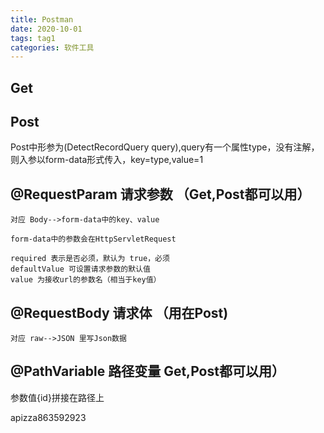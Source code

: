 ```yaml
---
title: Postman
date: 2020-10-01
tags: tag1
categories: 软件工具
---
```


## Get

## Post
Post中形参为(DetectRecordQuery query),query有一个属性type，没有注解，则入参以form-data形式传入，key=type,value=1


## @RequestParam  请求参数 （Get,Post都可以用）
```
对应 Body-->form-data中的key、value

form-data中的参数会在HttpServletRequest  

required 表示是否必须，默认为 true，必须
defaultValue 可设置请求参数的默认值
value 为接收url的参数名（相当于key值）

```
## @RequestBody  请求体 （用在Post)
```
对应 raw-->JSON 里写Json数据

```

## @PathVariable  路径变量 Get,Post都可以用）
参数值{id}拼接在路径上






apizza863592923





